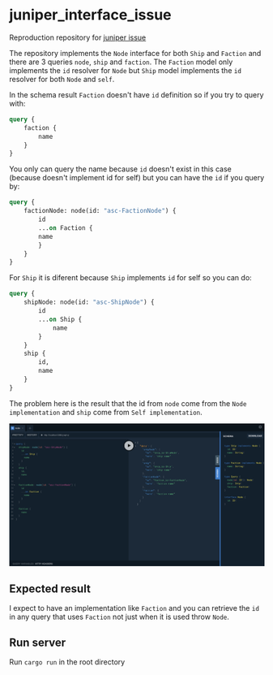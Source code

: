 # juniper_interface_issue

Reproduction repository for [juniper issue](https://github.com/graphql-rust/juniper/issues/1161)

The repository implements the `Node` interface for both `Ship` and `Faction` and there are 3 queries `node`, `ship` and `faction`. The `Faction` model only implements the `id` resolver for `Node` but `Ship` model implements the `id` resolver for both `Node` and `self`.

In the schema result `Faction` doesn't have `id` definition so if you try to query with:

```graphql
query {
    faction {
        name
    }
}

```

You only can query the name because `id` doesn't exist in this case (because doesn't implement id for self) but you can have the `id` if you query by:

```graphql
query {
    factionNode: node(id: "asc-FactionNode") {
        id
        ...on Faction {
        name
        }
    }
}
```

For `Ship` it is diferent because `Ship` implements `id` for self so you can do:

```graphql
query {
	shipNode: node(id: "asc-ShipNode") {
        id
        ...on Ship {
            name
        }
    }
    ship {
        id,
        name
    }
}
```

The problem here is the result that the id from `node` come from the `Node implementation` and `ship` come from `Self implementation`.

![playground result](./playground.png)

## Expected result

I expect to have an implementation like `Faction` and you can retrieve the `id` in any query that uses `Faction` not just when it is used throw `Node`.


## Run server

Run `cargo run` in the root directory